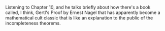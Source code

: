 Listening to Chapter 10, and he talks briefly about how there's a book called, I think,
Gertl's Proof by Ernest Nagel that has apparently become a mathematical cult classic that is
like an explanation to the public of the incompleteness theorems.
